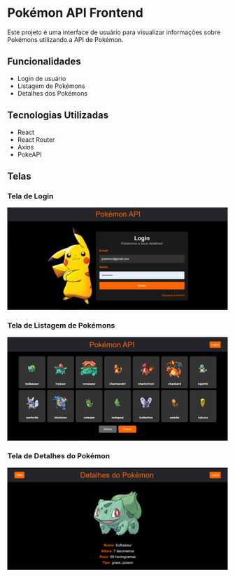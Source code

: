 # Pokémon API Frontend

Este projeto é uma interface de usuário para visualizar informações sobre Pokémons utilizando a API de Pokémon.

## Funcionalidades

- Login de usuário
- Listagem de Pokémons
- Detalhes dos Pokémons

## Tecnologias Utilizadas

- React
- React Router
- Axios
- PokeAPI

## Telas

### Tela de Login

![Tela de Login](public/images/tela-de-login.png)

### Tela de Listagem de Pokémons

![Tela de Listagem de Pokémons](public/images/tela-de-listagem.png)

### Tela de Detalhes do Pokémon

![Tela de Detalhes do Pokémon](public/images/tela-de-detalhes.png)



